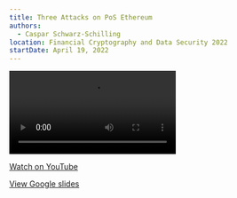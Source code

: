 ```yaml
---
title: Three Attacks on PoS Ethereum
authors:
  - Caspar Schwarz-Schilling
location: Financial Cryptography and Data Security 2022
startDate: April 19, 2022
---
```


<video src="https://www.youtube.com/watch?v=IMOKeUJVWPs"></video>

[Watch on YouTube](https://www.youtube.com/watch?v=IMOKeUJVWPs)

[View Google slides](https://drive.google.com/file/d/10-uWt7dtHK9rLQls3Iy6HwbQV-0wI8fu/view?usp=sharing)
